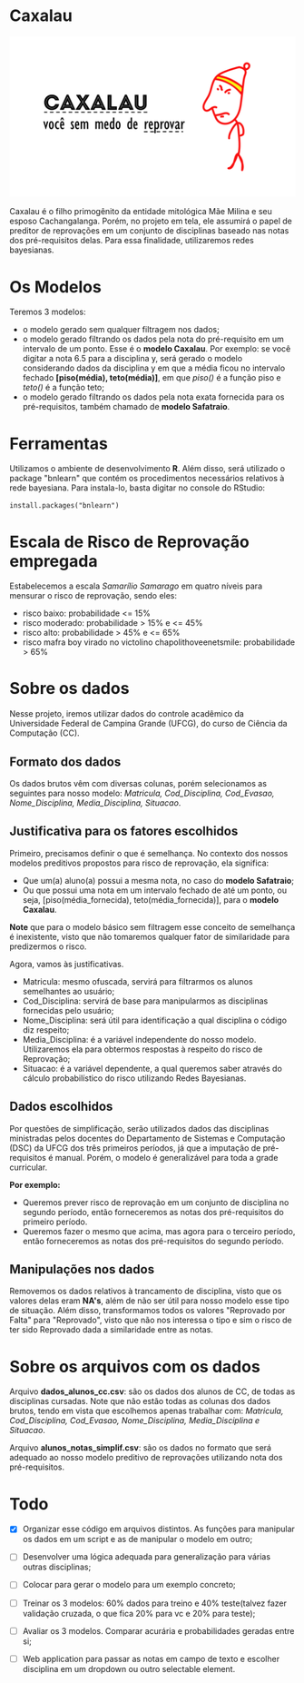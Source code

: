 # Caxalau

![](https://raw.githubusercontent.com/lucaspk/caxalau/master/Caxalau%20preditor.png)

Caxalau é o filho primogênito da entidade mitológica Mãe Milina e seu esposo Cachangalanga. Porém, no projeto em tela, ele assumirá o papel de preditor de reprovações em um conjunto de disciplinas baseado nas notas dos pré-requisitos delas. Para essa finalidade, utilizaremos redes bayesianas.

# Os Modelos 
Teremos 3 modelos:
- o modelo gerado sem qualquer filtragem nos dados;
- o modelo gerado filtrando os dados pela nota do pré-requisito em um intervalo de um ponto. Esse é o **modelo Caxalau**. Por exemplo: se você digitar a nota 6.5 para a disciplina y, será gerado o modelo considerando dados da disciplina y em que a média ficou no intervalo fechado **[piso(média), teto(média)]**, em que *piso()* é a função piso e *teto()* é a função teto;
- o modelo gerado filtrando os dados pela nota exata fornecida para os pré-requisitos, também chamado de **modelo Safatraio**.

# Ferramentas
Utilizamos o ambiente de desenvolvimento **R**. Além disso, será utilizado o package "bnlearn" que contém os procedimentos necessários relativos à rede bayesiana. Para instala-lo, basta digitar no console do RStudio:

    install.packages("bnlearn")

# Escala de Risco de Reprovação empregada
Estabelecemos a escala *Samarílio Samarago* em quatro níveis para mensurar o risco de reprovação, sendo eles:
- risco baixo: probabilidade <= 15%
- risco moderado: probabilidade > 15% e <= 45%
- risco alto: probabilidade > 45% e <= 65%
- risco mafra boy virado no victolino chapolithoveenetsmile: probabilidade > 65% 

# Sobre os dados
Nesse projeto, iremos utilizar dados do controle acadêmico da Universidade Federal de Campina Grande (UFCG), do curso de Ciência da Computação (CC).

## Formato dos dados
Os dados brutos vêm com diversas colunas, porém selecionamos as seguintes para nosso modelo: *Matricula, Cod_Disciplina,	Cod_Evasao, Nome_Disciplina, Media_Disciplina, Situacao*.

## Justificativa para os fatores escolhidos
Primeiro, precisamos definir o que é semelhança. No contexto dos nossos modelos preditivos propostos para risco de reprovação, ela significa:
- Que um(a) aluno(a) possui a mesma nota, no caso do **modelo Safatraio**;
- Ou que possui uma nota em um intervalo fechado de até um ponto, ou seja, [piso(média_fornecida), teto(média_fornecida)], para o **modelo Caxalau**. 

**Note** que para o modelo básico sem filtragem esse conceito de semelhança é inexistente, visto que não tomaremos qualquer fator de similaridade para predizermos o risco. 

Agora, vamos às justificativas.
- Matricula: mesmo ofuscada, servirá para filtrarmos os alunos semelhantes ao usuário;
- Cod_Disciplina: servirá de base para manipularmos as disciplinas fornecidas pelo usuário;
- Nome_Disciplina: será útil para identificação a qual disciplina o código diz respeito;
- Media_Disciplina: é a variável independente do nosso modelo. Utilizaremos ela para obtermos respostas à respeito do risco de Reprovação;
- Situacao: é a variável dependente, a qual queremos saber através do cálculo probabilístico do risco utilizando Redes Bayesianas.

## Dados escolhidos
Por questões de simplificação, serão utilizados dados das disciplinas ministradas pelos docentes do Departamento de Sistemas e Computação (DSC) da UFCG dos três primeiros períodos, já que a imputação de pré-requisitos é manual. Porém, o modelo é generalizável para toda a grade curricular.

**Por exemplo:**
 - Queremos prever risco de reprovação em um conjunto de disciplina no segundo período, então forneceremos as notas dos pré-requisitos do primeiro período.
 - Queremos fazer o mesmo que acima, mas agora para o terceiro período, então forneceremos as notas dos pré-requisitos do segundo período. 

## Manipulações nos dados
Removemos os dados relativos à trancamento de disciplina, visto que os valores delas eram **NA's**, além de não ser útil para nosso modelo esse tipo de situação. Além disso, transformamos todos os valores "Reprovado por Falta" para "Reprovado", visto que não nos interessa o tipo e sim o risco de ter sido Reprovado dada a similaridade entre as notas.


# Sobre os arquivos com os dados
Arquivo **dados_alunos_cc.csv**: são os dados dos alunos de CC, de todas as disciplinas cursadas. Note que não estão todas as colunas dos dados brutos, tendo em vista que escolhemos apenas trabalhar com: *Matricula, Cod_Disciplina, Cod_Evasao, Nome_Disciplina, Media_Disciplina e Situacao*.

Arquivo **alunos_notas_simplif.csv**: são os dados no formato que será adequado ao nosso modelo preditivo de reprovações utilizando nota dos pré-requisitos.


# Todo 

- [x] Organizar esse código em arquivos distintos. As funções para manipular os dados em um script e as de manipular o modelo em outro;
- [ ] Desenvolver uma lógica adequada para generalização para várias outras disciplinas;
- [ ] Colocar para gerar o modelo para um exemplo concreto;
- [ ] Treinar os 3 modelos: 60% dados para treino e 40% teste(talvez fazer validação cruzada, o que fica 20% para vc e 20% para teste);
- [ ] Avaliar os 3 modelos. Comparar acurária e probabilidades geradas entre si;
- [ ] Web application para passar as notas em campo de texto e escolher disciplina em um dropdown ou outro selectable element. 

